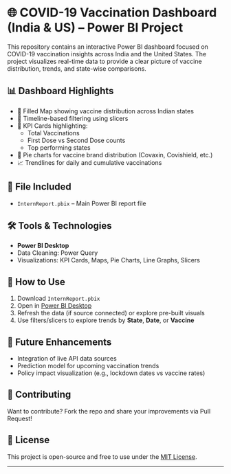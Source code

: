 # 🌐 COVID-19 Vaccination Dashboard (India & US) – Power BI Project

This repository contains an interactive Power BI dashboard focused on COVID-19 vaccination insights across India and the United States. The project visualizes real-time data to provide a clear picture of vaccine distribution, trends, and state-wise comparisons.

## 📊 Dashboard Highlights

- 📍 Filled Map showing vaccine distribution across Indian states
- 📅 Timeline-based filtering using slicers
- 🧠 KPI Cards highlighting:
  - Total Vaccinations
  - First Dose vs Second Dose counts
  - Top performing states
- 🧪 Pie charts for vaccine brand distribution (Covaxin, Covishield, etc.)
- 📈 Trendlines for daily and cumulative vaccinations

## 📁 File Included

- `InternReport.pbix` – Main Power BI report file

## 🛠️ Tools & Technologies

- **Power BI Desktop**
- Data Cleaning: Power Query
- Visualizations: KPI Cards, Maps, Pie Charts, Line Graphs, Slicers

## 📌 How to Use

1. Download `InternReport.pbix`
2. Open in [Power BI Desktop](https://powerbi.microsoft.com/desktop/)
3. Refresh the data (if source connected) or explore pre-built visuals
4. Use filters/slicers to explore trends by **State**, **Date**, or **Vaccine**

## 🧩 Future Enhancements

- Integration of live API data sources
- Prediction model for upcoming vaccination trends
- Policy impact visualization (e.g., lockdown dates vs vaccine rates)

## 🤝 Contributing

Want to contribute? Fork the repo and share your improvements via Pull Request!

## 🧾 License

This project is open-source and free to use under the [MIT License](LICENSE).

---

